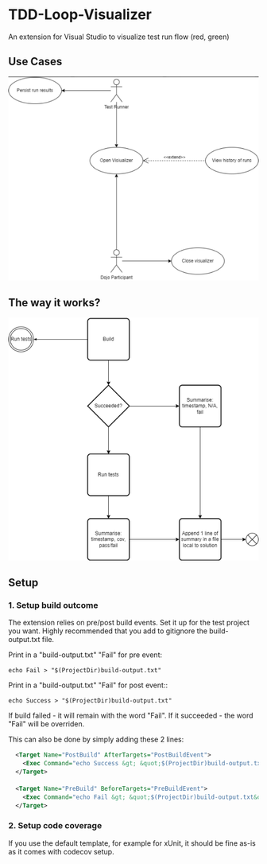 # TDD-Loop-Visualizer

An extension for Visual Studio to visualize test run flow (red, green) 

## Use Cases

![Flowchart](docs/UseCases.png)

## The way it works?

![Use cases](docs/Flowchart.png)

## Setup

### 1. Setup build outcome

The extension relies on pre/post build events. Set it up for the test project you want.
Highly recommended that you add to gitignore the build-output.txt file.

Print in a "build-output.txt" "Fail" for pre event:

```
echo Fail > "$(ProjectDir)build-output.txt"
```

Print in a "build-output.txt" "Fail" for post event::

```
echo Success > "$(ProjectDir)build-output.txt"
```

If build failed - it will remain with the word "Fail".
If it succeeded - the word "Fail" will be overriden.

This can also be done by simply adding these 2 lines:

```xml
  <Target Name="PostBuild" AfterTargets="PostBuildEvent">
    <Exec Command="echo Success &gt; &quot;$(ProjectDir)build-output.txt&quot;" />
  </Target>

  <Target Name="PreBuild" BeforeTargets="PreBuildEvent">
    <Exec Command="echo Fail &gt; &quot;$(ProjectDir)build-output.txt&quot;" />
  </Target>
```

### 2. Setup code coverage

If you use the default template, for example for xUnit, it should be fine as-is as it comes with codecov setup.